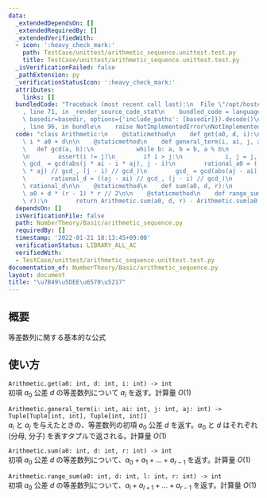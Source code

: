 ```yaml
---
data:
  _extendedDependsOn: []
  _extendedRequiredBy: []
  _extendedVerifiedWith:
  - icon: ':heavy_check_mark:'
    path: TestCase/unittest/arithmetic_sequence.unittest.test.py
    title: TestCase/unittest/arithmetic_sequence.unittest.test.py
  _isVerificationFailed: false
  _pathExtension: py
  _verificationStatusIcon: ':heavy_check_mark:'
  attributes:
    links: []
  bundledCode: "Traceback (most recent call last):\n  File \"/opt/hostedtoolcache/Python/3.10.6/x64/lib/python3.10/site-packages/onlinejudge_verify/documentation/build.py\"\
    , line 71, in _render_source_code_stat\n    bundled_code = language.bundle(stat.path,\
    \ basedir=basedir, options={'include_paths': [basedir]}).decode()\n  File \"/opt/hostedtoolcache/Python/3.10.6/x64/lib/python3.10/site-packages/onlinejudge_verify/languages/python.py\"\
    , line 96, in bundle\n    raise NotImplementedError\nNotImplementedError\n"
  code: "class Arithmetic:\n    @staticmethod\n    def get(a0, d, i):\n        return\
    \ i * a0 + d\n\n    @staticmethod\n    def general_term(i, ai, j, aj):\n     \
    \   def gcd(a, b):\n            while b: a, b = b, a % b\n            return a\n\
    \n        assert(i != j)\n        if i > j:\n            i, j = j, i\n       \
    \ gcd_ = gcd(abs(j * ai - i * aj), j - i)\n        rational_a0 = ((j * ai - i\
    \ * aj) // gcd_, (j - i) // gcd_)\n        gcd_ = gcd(abs(aj - ai), j - i)\n \
    \       rational_d = ((aj - ai) // gcd_, (j - i) // gcd_)\n        return rational_a0,\
    \ rational_d\n\n    @staticmethod\n    def sum(a0, d, r):\n        return r *\
    \ a0 + d * (r - 1) * r // 2\n\n    @staticmethod\n    def range_sum(a0, d, l,\
    \ r):\n        return Arithmetic.sum(a0, d, r) - Arithmetic.sum(a0, d, l)\n"
  dependsOn: []
  isVerificationFile: false
  path: NumberTheory/Basic/arithmetic_sequence.py
  requiredBy: []
  timestamp: '2022-01-21 18:13:45+09:00'
  verificationStatus: LIBRARY_ALL_AC
  verifiedWith:
  - TestCase/unittest/arithmetic_sequence.unittest.test.py
documentation_of: NumberTheory/Basic/arithmetic_sequence.py
layout: document
title: "\u7B49\u5DEE\u6570\u5217"
---
```


## 概要
等差数列に関する基本的な公式

## 使い方
`Arithmetic.get(a0: int, d: int, i: int) -> int`  
初項 $a_0$ 公差 $d$ の等差数列について $a_i$ を返す。計算量 $O(1)$

`Arithmetic.general_term(i: int, ai: int, j: int, aj: int) -> Tuple[Tuple[int, int], Tuple[int, int]]`  
$a_i$ と $a_j$ を与えたときの、等差数列の初項 $a_0$ 公差 $d$ を返す。$a_0$ と $d$ はそれぞれ (分母, 分子) を表すタプルで返される。計算量 $O(1)$

`Arithmetic.sum(a0: int, d: int, r: int) -> int`  
初項 $a_0$ 公差 $d$ の等差数列について、$a_0 + a_{1} + \ldots + a_{r-1}$ を返す。計算量 $O(1)$

`Arithmetic.range_sum(a0: int, d: int, l: int, r: int) -> int`  
初項 $a_0$ 公差 $d$ の等差数列について、$a_l + a_{l+1} + \ldots + a_{r-1}$ を返す。計算量 $O(1)$
